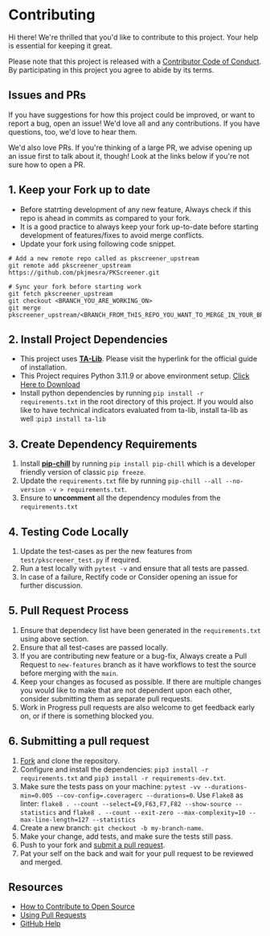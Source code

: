 [code-of-conduct]: CODE_OF_CONDUCT.md
[fork]: https://github.com/pkjmesra/PKScreener/fork
[pr]: https://github.com/pkjmesra/PKScreener/compare

# Contributing

Hi there! We're thrilled that you'd like to contribute to this project. Your help is essential for keeping it great.

Please note that this project is released with a [Contributor Code of Conduct][code-of-conduct]. By participating in this project you agree to abide by its terms.

## Issues and PRs

If you have suggestions for how this project could be improved, or want to report a bug, open an issue! We'd love all and any contributions. If you have questions, too, we'd love to hear them.

We'd also love PRs. If you're thinking of a large PR, we advise opening up an issue first to talk about it, though! Look at the links below if you're not sure how to open a PR.

## 1. Keep your Fork up to date
* Before statrting development of any new feature, Always check if this repo is ahead in commits as compared to your fork.
* It is a good practice to always keep your fork up-to-date before starting development of features/fixes to avoid merge conflicts.
* Update your fork using following code snippet.
```
# Add a new remote repo called as pkscreener_upstream
git remote add pkscreener_upstream https://github.com/pkjmesra/PKScreener.git

# Sync your fork before starting work
git fetch pkscreener_upstream
git checkout <BRANCH_YOU_ARE_WORKING_ON>
git merge pkscreener_upstream/<BRANCH_FROM_THIS_REPO_YOU_WANT_TO_MERGE_IN_YOUR_BRANCH>
```

## 2. Install Project Dependencies

* This project uses [**TA-Lib**](https://github.com/mrjbq7/ta-lib). Please visit the hyperlink for the official guide of installation.
* This Project requires Python 3.11.9 or above environment setup. [Click Here to Download](https://www.python.org/downloads/)
* Install python dependencies by running `pip install -r requirements.txt` in the root directory of this project. If you would also like to have technical indicators evaluated from ta-lib, install ta-lib as well :`pip3 install ta-lib`

## 3. Create Dependency Requirements

1. Install [**pip-chill**](https://pypi.org/project/pip-chill/) by running `pip install pip-chill` which is a developer friendly version of classic `pip freeze`.
2. Update the `requirements.txt` file by running `pip-chill --all --no-version -v > requirements.txt`.
3. Ensure to **uncomment** all the dependency modules from the `requirements.txt`

## 4. Testing Code Locally

1. Update the test-cases as per the new features from `test/pkscreener_test.py` if required.
2. Run a test locally with `pytest -v` and ensure that all tests are passed.
3. In case of a failure, Rectify code or Consider opening an issue for further discussion.

## 5. Pull Request Process

1. Ensure that dependecy list have been generated in the `requirements.txt` using above section.
2. Ensure that all test-cases are passed locally.
3. If you are contributing new feature or a bug-fix, Always create a Pull Request to `new-features` branch as it have workflows to test the source before merging with the `main`.
4. Keep your changes as focused as possible. If there are multiple changes you would like to make that are not dependent upon each other, consider submitting them as separate pull requests.
5. Work in Progress pull requests are also welcome to get feedback early on, or if there is something blocked you.

## 6. Submitting a pull request

1. [Fork][fork] and clone the repository.
1. Configure and install the dependencies: `pip3 install -r requirements.txt` and `pip3 install -r requirements-dev.txt`.
1. Make sure the tests pass on your machine: `pytest -vv --durations-min=0.005 --cov-config=.coveragerc --durations=0`. Use `Flake8` as linter: `flake8 . --count --select=E9,F63,F7,F82 --show-source --statistics` and `flake8 . --count --exit-zero --max-complexity=10 --max-line-length=127 --statistics`
1. Create a new branch: `git checkout -b my-branch-name`.
1. Make your change, add tests, and make sure the tests still pass.
1. Push to your fork and [submit a pull request][pr].
1. Pat your self on the back and wait for your pull request to be reviewed and merged.

## Resources

- [How to Contribute to Open Source](https://opensource.guide/how-to-contribute/)
- [Using Pull Requests](https://help.github.com/articles/about-pull-requests/)
- [GitHub Help](https://help.github.com)
